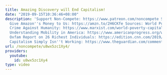 ```yaml
---
title: Amazing Discovery will End Capitalism!
date: "2019-09-15T10:36:46+08:00"
description: 'Support Non-Compete: https://www.patreon.com/noncompete Shop: https://www.non-compete.com/shop/
  Give Amazon''s Money to Us: https://amzn.to/2H6CKfe Sources: World Poverty: Capitalism''s
  Crime Against Humanity: https://www.marxist.com/world-poverty-capitalism-s-crime-against-humanity.htm
  Understanding Mobility in America: https://www.americanprogress.org/wp-content/uploads/kf/hertz_mobility_analysis.pdf
  Oxfam Report on 26 Richest Individuals: https://edition.cnn.com/2019/01/20/business/oxfam-billionaires-davos/index.html
  Capitalism Simply Isn''t Working: https://www.theguardian.com/commentisfree/2014/apr/12/capitalism-isnt-working-thomas-piketty'
url: /noncompete/u8wx5zc1Xy4/
providers:
  youtube:
    id: u8wx5zc1Xy4
type: video
---
```

